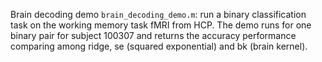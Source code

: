 Brain decoding demo ``brain_decoding_demo.m``: run a binary classification task on the working memory task fMRI from HCP. The demo runs for one binary pair for subject 100307 and returns the accuracy performance comparing among ridge, se (squared exponential) and bk (brain kernel).